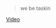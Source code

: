 > we be taskin

[Video](https://github.com/fumeapp/taskin/assets/967369/0305537b-f316-4ed3-80aa-0f654d2e818c)
